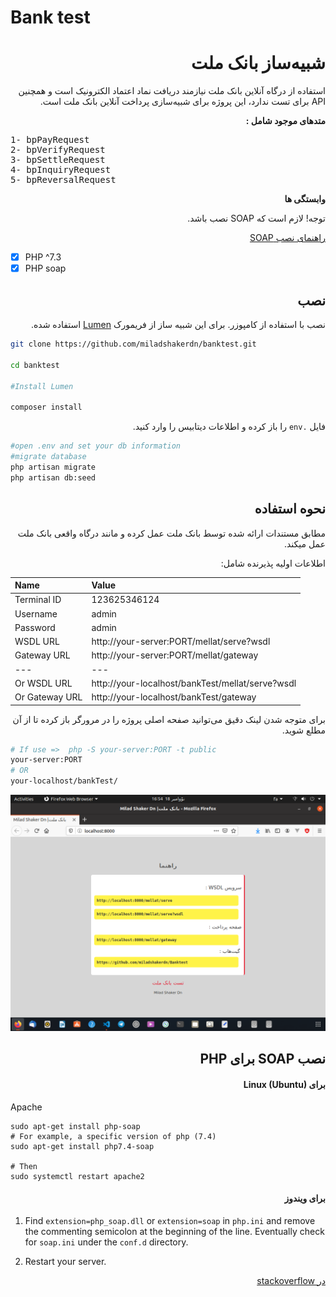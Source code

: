 # Bank test

<div style="text-align:right;" dir="rtl">

# شبیه‌ساز بانک ملت

<p>
استفاده از درگاه آنلاین بانک ملت نیازمند دریافت نماد اعتماد الکترونیک است و همچنین API برای تست ندارد، این پروژه برای شبیه‌سازی پرداخت آنلاین بانک ملت است.
</p>

<strong>متد‌های موجود شامل :</strong>

<p>
<pre style="text-align:left;" dir="ltr">
1- bpPayRequest
2- bpVerifyRequest
3- bpSettleRequest
4- bpInquiryRequest
5- bpReversalRequest
</pre>
</p>

<strong>وابستگی ها</strong>

توجه! لازم است که SOAP نصب باشد.

[راهنمای نصب SOAP](#نصب-soap-برای-php)


<div style="text-align:left;"  dir="ltr">
    
- [x] PHP ^7.3
- [x] PHP soap
    
</div>

## نصب

نصب با استفاده از کامپوزر. برای این شبیه ساز از فریمورک [Lumen](https://lumen.laravel.com/docs/8.x) استفاده شده.

<div style="text-align:left;" dir="ltr">

```bash
git clone https://github.com/miladshakerdn/banktest.git

cd banktest

#Install Lumen

composer install
```

<div style="text-align:right;" dir="rtl">
    
فایل `.env` را باز کرده و اطلاعات دیتابیس را وارد کنید.
</div>

```bash
#open .env and set your db information
#migrate database
php artisan migrate
php artisan db:seed
```

</div>

## نحوه استفاده

مطابق مستندات ارائه شده توسط بانک ملت عمل کرده و مانند درگاه واقعی بانک ملت عمل میکند.

اطلاعات اولیه پذیرنده شامل:

<div style="text-align:left;" dir="ltr">

| Name           | Value                                            |
| -------------- | ------------------------------------------------ |
| Terminal ID    | 123625346124                                     |
| Username       | admin                                            |
| Password       | admin                                            |
| WSDL URL       | http://your-server:PORT/mellat/serve?wsdl        |
| Gateway URL    | http://your-server:PORT/mellat/gateway           |
| ---            | ---                                              |
| Or WSDL URL    | http://your-localhost/bankTest/mellat/serve?wsdl |
| Or Gateway URL | http://your-localhost/bankTest/gateway           |

</div>
برای متوجه شدن لینک دقیق می‌توانید صفحه اصلی پروژه را در مرورگر باز کرده تا از آن مطلع شوید.

<div style="text-align:left;" dir="ltr">

```bash
# If use =>  php -S your-server:PORT -t public
your-server:PORT
# OR
your-localhost/bankTest/
```

![Help WSDL URL](public/assets/img/1.png)

</div>


## نصب SOAP برای PHP

#### برای Linux (Ubuntu)

<div style="text-align:left;" dir="ltr">
    
Apache
```
sudo apt-get install php-soap
# For example, a specific version of php (7.4)
sudo apt-get install php7.4-soap

# Then
sudo systemctl restart apache2

```
</div>

#### برای ویندوز

<div style="text-align:left;" dir="ltr">

1. Find `extension=php_soap.dll` or `extension=soap` in `php.ini` and remove the commenting semicolon at the beginning of the line. Eventually check for `soap.ini` under the `conf.d` directory.

2. Restart your server.

</div>

[در stackoverflow](https://stackoverflow.com/a/22397686)


</div>
